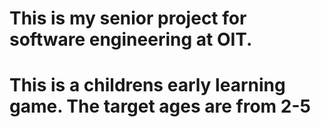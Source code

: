 # This is my senior project for software engineering at OIT.
# This is a childrens early learning game. The target ages are from 2-5
